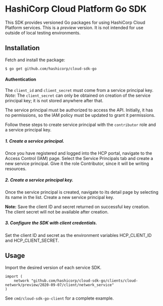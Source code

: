# HashiCorp Cloud Platform Go SDK 

This SDK provides versioned Go packages for using HashiCorp Cloud Platform services. This is a *preview* version. It is not intended for use outside of local testing environments.

## Installation

Fetch and install the package:
```
$ go get github.com/hashicorp/cloud-sdk-go
```

#### Authentication
The `client_id` and `client_secret` must come from a service principal key. *Note:* The `client_secret` can only be obtained on creation of the service principal key; it is not stored anywhere after that.

The service principal must be authorized to access the API. Initially, it has no permissions, so the IAM policy must be updated to grant it permissions.

Follow these steps to create service principal with the `contributor` role and a service principal key.

##### 1. Create a service principal.

Once you have registered and logged into the HCP portal, navigate to the Access Control (IAM) page. Select the Service Principals tab and create a new service principal. Give it the role Contributor, since it will be writing resources.

##### 2. Create a service principal key.

Once the service principal is created, navigate to its detail page by selecting its name in the list. Create a new service principal key.

**Note:** Save the client ID and secret returned on successful key creation. The client secret will not be available after creation.

##### 3. Configure the SDK with client credentials.

Set the client ID and secret as the environment variables HCP_CLIENT_ID and HCP_CLIENT_SECRET.

## Usage

Import the desired version of each service SDK.
```
import (
	network "github.com/hashicorp/cloud-sdk-go/clients/cloud-network/preview/2020-09-07/client/network_service"
)
```

See `cmd/cloud-sdk-go-client` for a complete example.